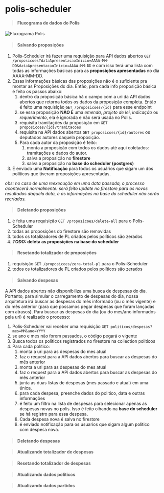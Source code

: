 # polis-scheduler

> #### Fluxograma de dados do Polis

![Fluxograma Polis](https://github.com/gladguys/polis-scheduler/blob/master/fluxograma_polis.png)

> #### Salvando proposições

1. Polis-Scheduler irá fazer uma requisição para API dados abertos ```GET /proposicoes?dataApresentacaoInicio=AAAA-MM-DD&dataApresentacaoInicio=AAAA-MM-DD``` e com isso terá uma lista com todas as informações básicas para as **proposições apresentadas** no dia AAAA-MM-DD.
2. Essas informações básicas das proposições não é o suficiente pra montar as Proposições do dia. Então, para cada info proposição básica é feito os passos abaixo:
    1. dentro da proposição básica há o campo com a uri da API dados abertos que retorna todos os dados da proposição completa. Então é feito uma requisição ```GET /proposicoes/{id}``` para esse endpoint
    2. se essa proposição **NÃO É** uma *emenda*, *projeto de lei*, *indicação* ou *requerimento*, ela é ignorada e não será usada no Polis.
    3. requisita tramitações da proposição em ```GET proposicoes/{id}/tramitacoes```
    4. requisita na API dados abertos ```GET proposicoes/{id}/autores```  os deputados autores daquela proposição.
    5. Para cada autor da proposição é feito:
        1. monta a proposição com todos os dados até aqui coletados: tramitações e dados do autor.
        2. salva a proposição no **firestore**
        3. salva a proposição na **base do scheduler (postgres)**
3. É enviado uma **Notificação** para todos os usuários que sigam um dos políticos que tiveram proposições apresentadas.

*obs: no caso de uma reexecução em uma data passada, o processo acontecerá normalmente: será feito update no firestore para os novos resultados daquela data, e as informações na base do scheduler não serão recriadas.*

> #### Deletando proposições
1. é feita uma requisição ```GET /proposicoes/delete-all``` para o Polis-Scheduler
2. todas as proposições do firestore são removidas
3. todos os totalizadores de PL criados pelos políticos são zerados
4. ***TODO:* deleta as proposições na base do scheduler**

> #### Resetando totalizador de proposições
1. requisição ``GET /proposicoes/zera-total-pl`` para o Polis-Scheduler
2. todos os totalizadores de PL criados pelos políticos são zerados

> #### Salvando despesas
A API dados abertos não disponibiliza uma busca de despesas do dia. Portanto, para simular o carregamento de despesas do dia, 
nossa arquitetura irá buscar as despesas do mês informado (ou o mês vigente) e do mês anterior (para que possamos pegar despesas
que foram lançadas com atrasos).
Para buscar as despesas do dia (ou do mes/ano informados pela uri) é realizado o processo:  
1. Polis-Scheduler vai receber uma requisição ``GET politicos/despesas?mes=MM&ano=YYYY``
2. se ano e mes não forem passados, o código pegará o vigente
3. Busca todos os políticos registrados no firestore na collection politicos
4. Para cada político:
    1. monta a uri para as despesas do mes atual
    2. faz o request para a API dados abertos para buscar as despesas do mês anterior
    3. monta a uri para as despesas do mes atual
    4. faz o request para a API dados abertos para buscar as despesas do mês anterior
    5. junta as duas listas de despesas (mes passado e atual) em uma única.
    6. para cada despesa, preenche dados do politico, data e outras informações
    7. é feito um filtro na lista de despesas para selecionar apenas as despesas novas no polis. Isso é feito olhando na **base do scheduler** se há registro para essa despesa.
    8. Cada despesa nova é salva no firestore
    9. é enviado notificação para os usuarios que sigam algum político com despesa nova. 
    
> #### Deletando despesas

> #### Atualizando totalizador de despesas

> #### Resetando totalizador de despesas

> ####  Atualizando dados políticos

> #### Atualizando dados partidos

> #### 
